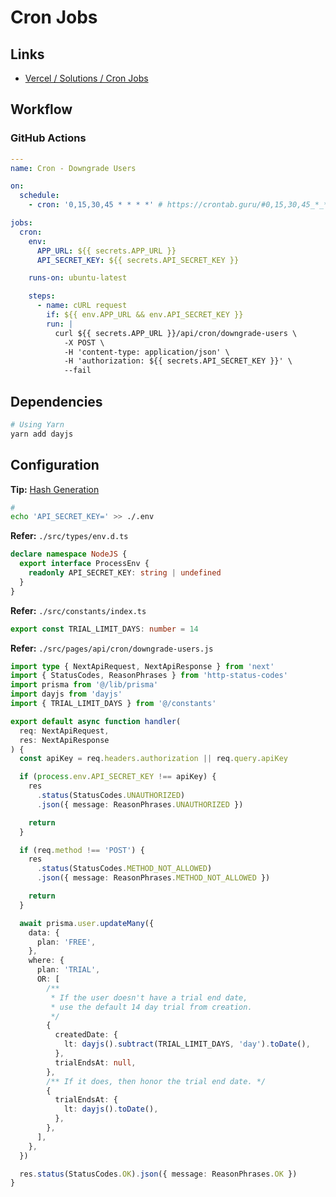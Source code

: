 # Cron Jobs

## Links

- [Vercel / Solutions / Cron Jobs](https://vercel.com/docs/concepts/solutions/cron-jobs)

## Workflow

### GitHub Actions

```yml
---
name: Cron - Downgrade Users

on:
  schedule:
    - cron: '0,15,30,45 * * * *' # https://crontab.guru/#0,15,30,45_*_*_*_*

jobs:
  cron:
    env:
      APP_URL: ${{ secrets.APP_URL }}
      API_SECRET_KEY: ${{ secrets.API_SECRET_KEY }}

    runs-on: ubuntu-latest

    steps:
      - name: cURL request
        if: ${{ env.APP_URL && env.API_SECRET_KEY }}
        run: |
          curl ${{ secrets.APP_URL }}/api/cron/downgrade-users \
            -X POST \
            -H 'content-type: application/json' \
            -H 'authorization: ${{ secrets.API_SECRET_KEY }}' \
            --fail
```

## Dependencies

```sh
# Using Yarn
yarn add dayjs
```

## Configuration

**Tip:** [Hash Generation](/hash.md#generate)

```sh
#
echo 'API_SECRET_KEY=' >> ./.env
```

**Refer:** `./src/types/env.d.ts`

```ts
declare namespace NodeJS {
  export interface ProcessEnv {
    readonly API_SECRET_KEY: string | undefined
  }
}
```

**Refer:** `./src/constants/index.ts`

```ts
export const TRIAL_LIMIT_DAYS: number = 14
```

**Refer:** `./src/pages/api/cron/downgrade-users.js`

```ts
import type { NextApiRequest, NextApiResponse } from 'next'
import { StatusCodes, ReasonPhrases } from 'http-status-codes'
import prisma from '@/lib/prisma'
import dayjs from 'dayjs'
import { TRIAL_LIMIT_DAYS } from '@/constants'

export default async function handler(
  req: NextApiRequest,
  res: NextApiResponse
) {
  const apiKey = req.headers.authorization || req.query.apiKey

  if (process.env.API_SECRET_KEY !== apiKey) {
    res
      .status(StatusCodes.UNAUTHORIZED)
      .json({ message: ReasonPhrases.UNAUTHORIZED })

    return
  }

  if (req.method !== 'POST') {
    res
      .status(StatusCodes.METHOD_NOT_ALLOWED)
      .json({ message: ReasonPhrases.METHOD_NOT_ALLOWED })

    return
  }

  await prisma.user.updateMany({
    data: {
      plan: 'FREE',
    },
    where: {
      plan: 'TRIAL',
      OR: [
        /**
         * If the user doesn't have a trial end date,
         * use the default 14 day trial from creation.
         */
        {
          createdDate: {
            lt: dayjs().subtract(TRIAL_LIMIT_DAYS, 'day').toDate(),
          },
          trialEndsAt: null,
        },
        /** If it does, then honor the trial end date. */
        {
          trialEndsAt: {
            lt: dayjs().toDate(),
          },
        },
      ],
    },
  })

  res.status(StatusCodes.OK).json({ message: ReasonPhrases.OK })
}
```
